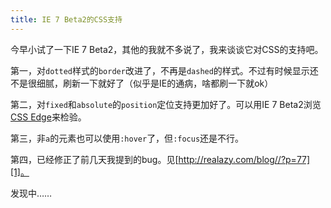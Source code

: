 ```yaml
---
title: IE 7 Beta2的CSS支持
---
```

今早小试了一下IE 7 Beta2，其他的我就不多说了，我来谈谈它对CSS的支持吧。

第一，对`dotted`样式的`border`改进了，不再是`dashed`的样式。不过有时候显示还不是很细腻，刷新一下就好了（似乎是IE的通病，啥都刷一下就ok）

第二，对`fixed`和`absolute`的`position`定位支持更加好了。可以用IE 7 Beta2浏览[CSS Edge][0]来检验。

第三，非`a`的元素也可以使用`:hover`了，但`:focus`还是不行。

第四，已经修正了前几天我提到的bug。见[http://realazy.com/blog//?p=77][1]。

发现中……

[0]: http://www.meyerweb.com/eric/css/edge/
[1]: http://realazy.com/blog//?p=77
